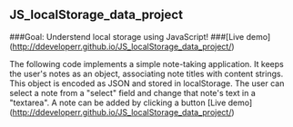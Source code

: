 ## JS_localStorage_data_project

###Goal: Understend local storage using JavaScript!
###[Live demo] (http://ddeveloperr.github.io/JS_localStorage_data_project/)

The following code implements a simple note-taking application. It keeps the user's notes as an object,
associating note titles with content strings. This object is encoded as JSON and stored in localStorage. 
The user can select a note from a "select" field and change that note's text in a "textarea". 
A note can be added by clicking a button [Live demo] (http://ddeveloperr.github.io/JS_localStorage_data_project/)
